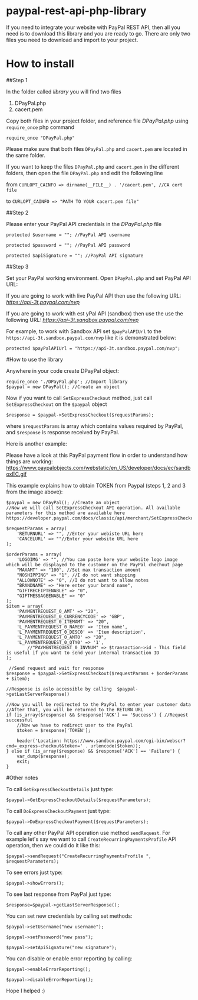 paypal-rest-api-php-library
===========================

If you need to integrate your website with PayPal REST API, then all you need is to download this library and you are ready to go. There are only two files you need to download and import to your project.

# How to install

##Step 1

In the folder called *library* you will find two files

1. DPayPal.php 
2. cacert.pem
 
Copy both files in your project folder, and reference file _DPayPal.php_ using `require_once` php command

`require_once "DPayPal.php"`


Please make sure that both files `DPayPal.php` and `cacert.pem` are located in the same folder. 



If you want to keep the files `DPayPal.php` and `cacert.pem` in the different folders, then open the file `DPayPal.php` and edit the following line

from `CURLOPT_CAINFO => dirname(__FILE__) . '/cacert.pem', //CA cert file`

to `CURLOPT_CAINFO => "PATH TO YOUR cacert.pem file"`

##Step 2

Please enter your PayPal API credentials in the _DPayPal.php_ file

`protected $username = ""; //PayPal API username`

`protected $password = ""; //PayPal API password`

`protected $apiSignature = ""; //PayPal API signature`

##Step 3

Set your PayPal working environment. Open `DPayPal.php` and set PayPal API URL:

If you are going to work with live PayPal API then use the following URL: *https://api-3t.paypal.com/nvp*

If you are going to work with est yPal API (sandbox) then use the use the following URL: *https://api-3t.sandbox.paypal.com/nvp*

For example, to work with Sandbox API set `$payPalAPIUrl` to the `https://api-3t.sandbox.paypal.com/nvp` like it is demonstrated below:

`protected $payPalAPIUrl = "https://api-3t.sandbox.paypal.com/nvp";`

#How to use the library

Anywhere in your code create DPayPal object:

```
require_once './DPayPal.php'; //Import library
$paypal = new DPayPal(); //Create an object

```
Now if you want to call `SetExpressCheckout` method, just call `SetExpressCheckout` on the `$paypal` object

`$response = $paypal->SetExpressCheckout($requestParams);`

where `$requestParams` is array which contains values required by PayPal, and `$response` is response received by PayPal.

Here is another example: 

Please have a look at this PayPal payment flow in order to understand how things are working: https://www.paypalobjects.com/webstatic/en_US/developer/docs/ec/sandboxEC.gif

This example explains how to obtain TOKEN from Paypal (steps 1, 2 and 3 from the image above):

```
$paypal = new DPayPal(); //Create an object
//Now we will call SetExpressCheckout API operation. All available parameters for this method are available here https://developer.paypal.com/docs/classic/api/merchant/SetExpressCheckout_API_Operation_NVP/

$requestParams = array(
    'RETURNURL' => "", //Enter your webiste URL here
    'CANCELURL' => ""//Enter your website URL here
);

$orderParams = array(
    'LOGOIMG' => "", //You can paste here your website logo image which will be displayed to the customer on the PayPal chechout page
    "MAXAMT" => "100", //Set max transaction amount
    "NOSHIPPING" => "1", //I do not want shipping
    "ALLOWNOTE" => "0", //I do not want to allow notes
    "BRANDNAME" => "Here enter your brand name",
    "GIFTRECEIPTENABLE" => "0",
    "GIFTMESSAGEENABLE" => "0"
);
$item = array(
    'PAYMENTREQUEST_0_AMT' => "20",
    'PAYMENTREQUEST_0_CURRENCYCODE' => 'GBP',
    'PAYMENTREQUEST_0_ITEMAMT' => "20",
    'L_PAYMENTREQUEST_0_NAME0' => 'Item name',
    'L_PAYMENTREQUEST_0_DESC0' => 'Item description',
    'L_PAYMENTREQUEST_0_AMT0' => "20",
    'L_PAYMENTREQUEST_0_QTY0' => '1',
        //"PAYMENTREQUEST_0_INVNUM" => $transaction->id - This field is useful if you want to send your internal transaction ID
);

 //Send request and wait for response
$response = $paypal->SetExpressCheckout($requestParams + $orderParams + $item);

//Response is aslo accessible by calling  $paypal->getLastServerResponse()

//Now you will be redirected to the PayPal to enter your customer data
//After that, you will be returned to the RETURN URL
if (is_array($response) && $response['ACK'] == 'Success') { //Request successful
    //Now we have to redirect user to the PayPal
    $token = $response['TOKEN'];

    header('Location: https://www.sandbox.paypal.com/cgi-bin/webscr?cmd=_express-checkout&token=' . urlencode($token));
} else if (is_array($response) && $response['ACK'] == 'Failure') {
    var_dump($response);
    exit;
} 

```

#Other notes

To call `GetExpressCheckoutDetails` just type: 

```
$paypal->GetExpressCheckoutDetails($requestParameters);
```

To call `DoExpressCheckoutPayment` just type: 

```
$paypal->DoExpressCheckoutPayment($requestParameters);
```

To call any other PayPal API operation use method `sendRequest`. For example let's say we want to call `CreateRecurringPaymentsProfile` API operation, then we could do it like this: 

```
$paypal->sendRequest("CreateRecurringPaymentsProfile ", $requestParameters);
```

To see errors just type:

```
$paypal->showErrors();
```

To see last response from PayPal just type:

```
$response=$paypal->getLastServerResponse();
```

You can set new credentials by calling set methods:

```
$paypal->setUsername("new username");

$paypal->setPassword("new pass");

$paypal->setApiSignature("new signature");

```

You can disable or enable error reporting by calling: 

```
$paypal->enableErrorReporting();

$paypal->disableErrorReporting();

```

Hope I helped :)
